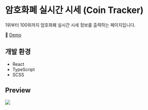 # 암호화폐 실시간 시세 (Coin Tracker)

1위부터 100위까지 암호화폐 실시간 시세 정보를 출력하는 페이지입니다.

📎 [Demo](https://fromnowwon.github.io/coin/)


## 개발 환경
- React
- TypeScript
- SCSS


## Preview

![](https://images.velog.io/images/nemo/post/83d012d5-b753-4503-aadd-b410747f405a/%E1%84%8B%E1%85%A1%E1%86%B7%E1%84%92%E1%85%A9%E1%84%92%E1%85%AA%E1%84%91%E1%85%A8-%E1%84%89%E1%85%B5%E1%86%AF%E1%84%89%E1%85%B5%E1%84%80%E1%85%A1%E1%86%AB-%E1%84%89%E1%85%B5%E1%84%89%E1%85%A6-react.jpg)
